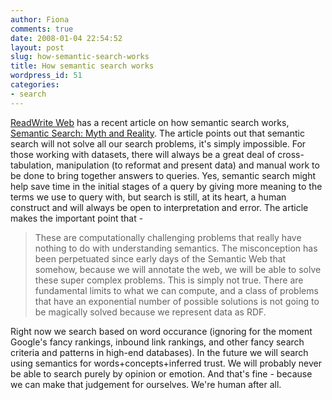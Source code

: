 ```yaml
---
author: Fiona
comments: true
date: 2008-01-04 22:54:52
layout: post
slug: how-semantic-search-works
title: How semantic search works
wordpress_id: 51
categories:
- search
---
```


[ReadWrite Web](http://www.readwriteweb.com/) has a recent article on how semantic search works, [Semantic Search: Myth and Reality](http://www.readwriteweb.com/archives/semantic_search_the_myth_and_reality.php). The article points out that semantic search will not solve all our search problems, it's simply impossible. For those working with datasets, there will always be a great deal of cross-tabulation, manipulation (to reformat and present data) and manual work to be done to bring together answers to queries. Yes, semantic search might help save time in the initial stages of a query by giving more meaning to the terms we use to query with, but search is still, at its heart, a human construct and will always be open to interpretation and error. The article makes the important point that -


> These are computationally challenging problems that really have nothing to do with understanding semantics. The misconception has been perpetuated since early days of the Semantic Web that somehow, because we will annotate the web, we will be able to solve these super complex problems. This is simply not true. There are fundamental limits to what we can compute, and a class of problems that have an exponential number of possible solutions is not going to be magically solved because we represent data as RDF.


Right now we search based on word occurance (ignoring for the moment Google's fancy rankings, inbound link rankings, and other fancy search criteria and patterns in high-end databases). In the future we will search using semantics for words+concepts+inferred trust. We will probably never be able to search purely by opinion or emotion. And that's fine - because we can make that judgement for ourselves. We're human after all.
